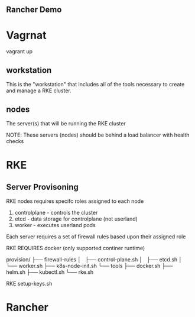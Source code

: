 Rancher Demo
---

# Vagrnat
vagrant up

## workstation
This is the "workstation" that includes all of the tools necessary to create and manage a RKE cluster.

## nodes
The server(s) that will be running the RKE cluster

NOTE: These servers (nodes) should be behind a load balancer with health checks

# RKE

## Server Provisoning

RKE nodes requires specifc roles assigned to each node
1. controlplane - controls the cluster
2. etcd - data storage for controlplane (not userland)
3. worker - executes userland pods

Each server requires a set of firewall rules based upon their assigned role

RKE REQUIRES docker (only supported continer runtime)

provision/
├── firewall-rules
│   ├── control-plane.sh
│   ├── etcd.sh
│   └── worker.sh
├── k8s-node-init.sh
└── tools
    ├── docker.sh
    ├── helm.sh
    ├── kubectl.sh
    └── rke.sh



RKE 
setup-keys.sh

# Rancher
